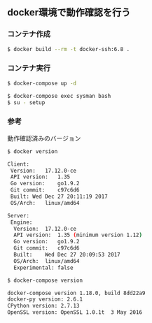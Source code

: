 docker環境で動作確認を行う
--------------------------

### コンテナ作成

```sh
$ docker build --rm -t docker-ssh:6.8 .
```

### コンテナ実行

```sh
$ docker-compose up -d
```

```sh
$ docker-compose exec sysman bash
$ su - setup
```

### 参考

動作確認済みのバージョン

```sh
$ docker version

Client:
 Version:	17.12.0-ce
 API version:	1.35
 Go version:	go1.9.2
 Git commit:	c97c6d6
 Built:	Wed Dec 27 20:11:19 2017
 OS/Arch:	linux/amd64

Server:
 Engine:
  Version:	17.12.0-ce
  API version:	1.35 (minimum version 1.12)
  Go version:	go1.9.2
  Git commit:	c97c6d6
  Built:	Wed Dec 27 20:09:53 2017
  OS/Arch:	linux/amd64
  Experimental:	false
```
```sh
$ docker-compose version

docker-compose version 1.18.0, build 8dd22a9
docker-py version: 2.6.1
CPython version: 2.7.13
OpenSSL version: OpenSSL 1.0.1t  3 May 2016
```

